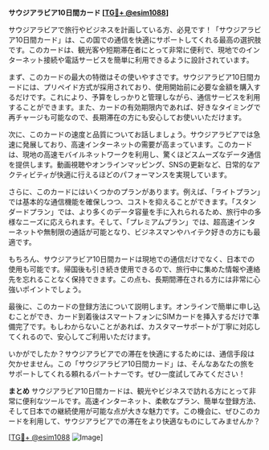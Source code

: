 **サウジアラビア10日間カード [[TG💪+ @esim1088](https://t.me/s/esim1088)]**

サウジアラビアで旅行やビジネスを計画している方、必見です！「サウジアラビア10日間カード」は、この国での通信を快適にサポートしてくれる最高の選択肢です。このカードは、観光客や短期滞在者にとって非常に便利で、現地でのインターネット接続や電話サービスを簡単に利用できるように設計されています。

まず、このカードの最大の特徴はその使いやすさです。サウジアラビア10日間カードには、プリペイド方式が採用されており、使用開始前に必要な金額を購入するだけです。これにより、予算をしっかりと管理しながら、通信サービスを利用することができます。また、カードの有効期限内であれば、好きなタイミングで再チャージも可能なので、長期滞在の方にも安心してお使いいただけます。

次に、このカードの速度と品質についてお話しましょう。サウジアラビアでは急速に発展しており、高速インターネットの需要が高まっています。このカードは、現地の高速モバイルネットワークを利用し、驚くほどスムーズなデータ通信を提供します。動画視聴やオンラインマッピング、SNSの更新など、日常的なアクティビティが快適に行えるほどのパフォーマンスを実現しています。

さらに、このカードにはいくつかのプランがあります。例えば、「ライトプラン」では基本的な通信機能を確保しつつ、コストを抑えることができます。「スタンダードプラン」では、より多くのデータ容量を手に入れられるため、旅行中の多様なニーズに応えられます。そして、「プレミアムプラン」では、超高速インターネットや無制限の通話が可能となり、ビジネスマンやハイテク好きの方にも最適です。

もちろん、サウジアラビア10日間カードは現地での通信だけでなく、日本での使用も可能です。帰国後も引き続き使用できるので、旅行中に集めた情報や連絡先を忘れることなく保持できます。この点も、長期間滞在される方には非常に心強いポイントでしょう。

最後に、このカードの登録方法について説明します。オンラインで簡単に申し込むことができ、カード到着後はスマートフォンにSIMカードを挿入するだけで準備完了です。もしわからないことがあれば、カスタマーサポートが丁寧に対応してくれるので、安心してご利用いただけます。

いかがでしたか？サウジアラビアでの滞在を快適にするためには、通信手段は欠かせません。この「サウジアラビア10日間カード」は、そんなあなたの旅をサポートしてくれる頼れるパートナーです。ぜひ一度試してみてください！

**まとめ**
サウジアラビア10日間カードは、観光やビジネスで訪れる方にとって非常に便利なツールです。高速インターネット、柔軟なプラン、簡単な登録方法、そして日本での継続使用が可能な点が大きな魅力です。この機会に、ぜひこのカードを利用して、サウジアラビアでの滞在をより快適なものにしてみませんか？

[[TG💪+ @esim1088](https://t.me/s/esim1088) ![Image](https://i.postimg.cc/Y0z9fWf4/image.png)]